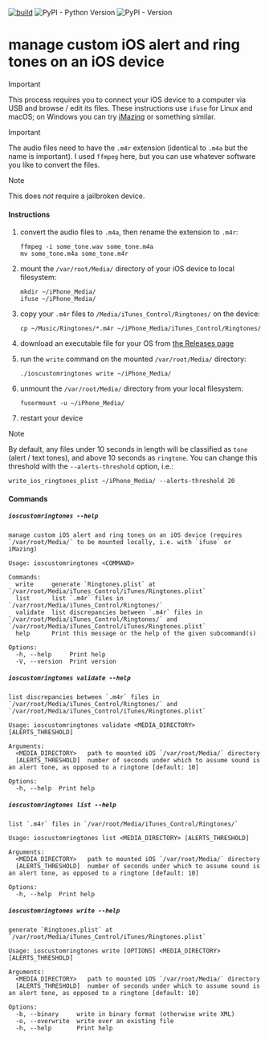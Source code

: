 [![build](https://github.com/zacharyburnett/ioscustomringtones/actions/workflows/build.yml/badge.svg)](https://github.com/zacharyburnett/ioscustomringtones/actions/workflows/build.yml)
![PyPI - Python Version](https://img.shields.io/pypi/pyversions/ioscustomringtones)
![PyPI - Version](https://img.shields.io/pypi/v/ioscustomringtones)

# manage custom iOS alert and ring tones on an iOS device

> [!IMPORTANT]
> This process requires you to connect your iOS device to a computer via USB and browse / edit its files. 
> These instructions use `ifuse` for Linux and macOS; 
> on Windows you can try [iMazing](https://imazing.com/download) or something similar.

> [!IMPORTANT]
> The audio files need to have the `.m4r` extension (identical to `.m4a` but the name is important). 
> I used `ffmpeg` here, but you can use whatever software you like to convert the files.

> [!NOTE]
> This does *not* require a jailbroken device.

#### Instructions

1. convert the audio files to `.m4a`, then rename the extension to `.m4r`:
    ```shell
    ffmpeg -i some_tone.wav some_tone.m4a
    mv some_tone.m4a some_tone.m4r
    ```

2. mount the `/var/root/Media/` directory of your iOS device to local filesystem: 
    ```shell
    mkdir ~/iPhone_Media/
    ifuse ~/iPhone_Media/
    ```

3. copy your `.m4r` files to `/Media/iTunes_Control/Ringtones/` on the device:
    ```shell
    cp ~/Music/Ringtones/*.m4r ~/iPhone_Media/iTunes_Control/Ringtones/
    ```

4. download an executable file for your OS from [the Releases page](https://github.com/zacharyburnett/ioscustomringtones/releases)

5. run the `write` command on the mounted `/var/root/Media/` directory:
    ```shell
    ./ioscustomringtones write ~/iPhone_Media/
    ```

6. unmount the `/var/root/Media/` directory from your local filesystem:
    ```shell
    fusermount -u ~/iPhone_Media/
    ```

7. restart your device

> [!NOTE]
> By default, any files under 10 seconds in length will be classified 
> as `tone` (alert / text tones), and above 10 seconds as `ringtone`. 
> You can change this threshold with the `--alerts-threshold` option, i.e.:
> ```shell
> write_ios_ringtones_plist ~/iPhone_Media/ --alerts-threshold 20
> ```

#### Commands

##### `ioscustomringtones --help`

```shell
manage custom iOS alert and ring tones on an iOS device (requires `/var/root/Media/` to be mounted locally, i.e. with `ifuse` or iMazing)

Usage: ioscustomringtones <COMMAND>

Commands:
  write     generate `Ringtones.plist` at `/var/root/Media/iTunes_Control/iTunes/Ringtones.plist`
  list      list `.m4r` files in `/var/root/Media/iTunes_Control/Ringtones/`
  validate  list discrepancies between `.m4r` files in `/var/root/Media/iTunes_Control/Ringtones/` and `/var/root/Media/iTunes_Control/iTunes/Ringtones.plist`
  help      Print this message or the help of the given subcommand(s)

Options:
  -h, --help     Print help
  -V, --version  Print version
```

##### `ioscustomringtones validate --help`
```shell
list discrepancies between `.m4r` files in `/var/root/Media/iTunes_Control/Ringtones/` and `/var/root/Media/iTunes_Control/iTunes/Ringtones.plist`

Usage: ioscustomringtones validate <MEDIA_DIRECTORY> [ALERTS_THRESHOLD]

Arguments:
  <MEDIA_DIRECTORY>   path to mounted iOS `/var/root/Media/` directory
  [ALERTS_THRESHOLD]  number of seconds under which to assume sound is an alert tone, as opposed to a ringtone [default: 10]

Options:
  -h, --help  Print help
```

##### `ioscustomringtones list --help`
```shell
list `.m4r` files in `/var/root/Media/iTunes_Control/Ringtones/`

Usage: ioscustomringtones list <MEDIA_DIRECTORY> [ALERTS_THRESHOLD]

Arguments:
  <MEDIA_DIRECTORY>   path to mounted iOS `/var/root/Media/` directory
  [ALERTS_THRESHOLD]  number of seconds under which to assume sound is an alert tone, as opposed to a ringtone [default: 10]

Options:
  -h, --help  Print help
```

##### `ioscustomringtones write --help`
```shell
generate `Ringtones.plist` at `/var/root/Media/iTunes_Control/iTunes/Ringtones.plist`

Usage: ioscustomringtones write [OPTIONS] <MEDIA_DIRECTORY> [ALERTS_THRESHOLD]

Arguments:
  <MEDIA_DIRECTORY>   path to mounted iOS `/var/root/Media/` directory
  [ALERTS_THRESHOLD]  number of seconds under which to assume sound is an alert tone, as opposed to a ringtone [default: 10]

Options:
  -b, --binary     write in binary format (otherwise write XML)
  -o, --overwrite  write over an existing file
  -h, --help       Print help
```
